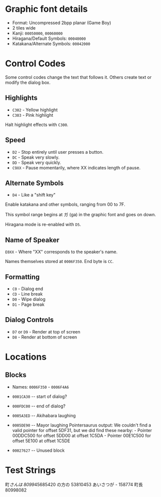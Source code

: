 # Graphic font details
* Format: Uncompressed 2bpp planar (Game Boy)
* 2 tiles wide
* Kanji: `00050000`, `00060000`
* Hiragana/Default Symbols: `00040000`
* Katakana/Alternate Symbols: `00042000`

# Control Codes
Some control codes change the text that follows it.
Others create text or modify the dialog box.

## Highlights
* `C302` - Yellow highlight
* `C303` - Pink highlight

Halt highlight effects with `C300`.

## Speed
* `D2` - Stop entirely until user presses a button.
* `DC` - Speak very slowly.
* `DD` - Speak very quickly.
* `C9XX` - Pause momentarily, where XX indicates length of pause.

## Alternate Symbols
* `D4` - Like a "shift key"

Enable katakana and other symbols, ranging from 00 to 7F.

This symbol range begins at ガ (ga) in the graphic font and goes on down.

Hiragana mode is re-enabled with `D5`.

## Name of Speaker
`E0XX` - Where "XX" corresponds to the speaker's name.

Names themselves stored at `0006F350`. End byte is `CC`.

## Formatting
* `C0` - Dialog end
* `CD` - Line break
* `D0` - Wipe dialog
* `D1` - Page break

## Dialog Controls
* `D7` or `D9` - Render at top of screen
* `D8` - Render at bottom of screen

# Locations

## Blocks

* Names: `0006F350` - `0006F4A6`

* `0001CA30` -- start of dialog?
* `000FDC00` -- end of dialog?
* `0005A3ED` -- Akihabara laughing
* `0005DE90` -- Mayor laughing
    Pointersaurus output:
    We couldn't find a valid pointer for offset 5DF31, but we did find these nearby:
        - Pointer 00DDC500 for offset 5DD00 at offset 1C5DA
        - Pointer 00E1C500 for offset 5E100 at offset 1C5DE
* `00027627` -- Unused block

# Test Strings
町*さんは
8099*45685420
の方の
53810453
あいさつが - 158774
町長
80998082
